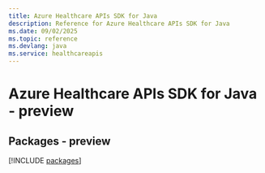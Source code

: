 ```yaml
---
title: Azure Healthcare APIs SDK for Java
description: Reference for Azure Healthcare APIs SDK for Java
ms.date: 09/02/2025
ms.topic: reference
ms.devlang: java
ms.service: healthcareapis
---
```

# Azure Healthcare APIs SDK for Java - preview
## Packages - preview
[!INCLUDE [packages](healthcare-apis-index.md)]